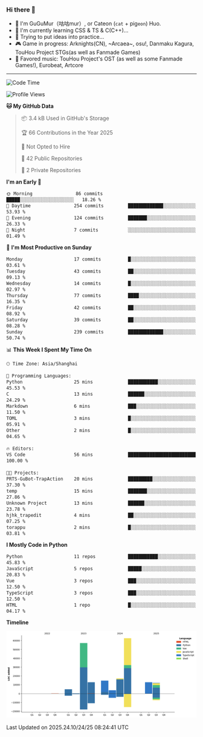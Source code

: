 ### Hi there 👋

- 🧐 I'm GuGuMur（咕咕mur）, or Cateon (`cat` + pig`eon`) Huo.
- 🌱 I'm currently learning CSS & TS & C(C++)...
- 🤔 Trying to put ideas into practice...
- 🎮 Game in progress: Arknights(CN), ~Arcaea~, osu!, Danmaku Kagura, TouHou Project STGs(as well as Fanmade Games)
- 🎵 Favored music: TouHou Project's OST (as well as some Fanmade Games!), Eurobeat, Artcore

----
<!--START_SECTION:waka-->
![Code Time](http://img.shields.io/badge/Code%20Time-99%20hrs%2025%20mins-blue)

![Profile Views](http://img.shields.io/badge/Profile%20Views-11-blue)

**🐱 My GitHub Data** 

> 📦 3.4 kB Used in GitHub's Storage 
 > 
> 🏆 66 Contributions in the Year 2025
 > 
> 🚫 Not Opted to Hire
 > 
> 📜 42 Public Repositories 
 > 
> 🔑 2 Private Repositories 
 > 
**I'm an Early 🐤** 

```text
🌞 Morning                86 commits          █████░░░░░░░░░░░░░░░░░░░░   18.26 % 
🌆 Daytime                254 commits         █████████████░░░░░░░░░░░░   53.93 % 
🌃 Evening                124 commits         ███████░░░░░░░░░░░░░░░░░░   26.33 % 
🌙 Night                  7 commits           ░░░░░░░░░░░░░░░░░░░░░░░░░   01.49 % 
```
📅 **I'm Most Productive on Sunday** 

```text
Monday                   17 commits          █░░░░░░░░░░░░░░░░░░░░░░░░   03.61 % 
Tuesday                  43 commits          ██░░░░░░░░░░░░░░░░░░░░░░░   09.13 % 
Wednesday                14 commits          █░░░░░░░░░░░░░░░░░░░░░░░░   02.97 % 
Thursday                 77 commits          ████░░░░░░░░░░░░░░░░░░░░░   16.35 % 
Friday                   42 commits          ██░░░░░░░░░░░░░░░░░░░░░░░   08.92 % 
Saturday                 39 commits          ██░░░░░░░░░░░░░░░░░░░░░░░   08.28 % 
Sunday                   239 commits         █████████████░░░░░░░░░░░░   50.74 % 
```


📊 **This Week I Spent My Time On** 

```text
🕑︎ Time Zone: Asia/Shanghai

💬 Programming Languages: 
Python                   25 mins             ███████████░░░░░░░░░░░░░░   45.53 % 
C                        13 mins             ██████░░░░░░░░░░░░░░░░░░░   24.29 % 
Markdown                 6 mins              ███░░░░░░░░░░░░░░░░░░░░░░   11.50 % 
TOML                     3 mins              █░░░░░░░░░░░░░░░░░░░░░░░░   05.91 % 
Other                    2 mins              █░░░░░░░░░░░░░░░░░░░░░░░░   04.65 % 

🔥 Editors: 
VS Code                  56 mins             █████████████████████████   100.00 % 

🐱‍💻 Projects: 
PRTS-GuBot-TrapAction    20 mins             █████████░░░░░░░░░░░░░░░░   37.30 % 
temp                     15 mins             ███████░░░░░░░░░░░░░░░░░░   27.86 % 
Unknown Project          13 mins             ██████░░░░░░░░░░░░░░░░░░░   23.78 % 
hjhk_trapedit            4 mins              ██░░░░░░░░░░░░░░░░░░░░░░░   07.25 % 
torappu                  2 mins              █░░░░░░░░░░░░░░░░░░░░░░░░   03.81 % 
```

**I Mostly Code in Python** 

```text
Python                   11 repos            ███████████░░░░░░░░░░░░░░   45.83 % 
JavaScript               5 repos             █████░░░░░░░░░░░░░░░░░░░░   20.83 % 
Vue                      3 repos             ███░░░░░░░░░░░░░░░░░░░░░░   12.50 % 
TypeScript               3 repos             ███░░░░░░░░░░░░░░░░░░░░░░   12.50 % 
HTML                     1 repo              █░░░░░░░░░░░░░░░░░░░░░░░░   04.17 % 
```



**Timeline**

![Lines of Code chart](https://raw.githubusercontent.com/GuGuMur/GuGuMur/main/assets/bar_graph.png)


 Last Updated on 2025.24.10/24/25 08:24:41 UTC
<!--END_SECTION:waka-->

<!-- ![Metrics](https://metrics.lecoq.io/GuGuMur?template=classic&config.timezone=Asia%2FShanghai) -->
